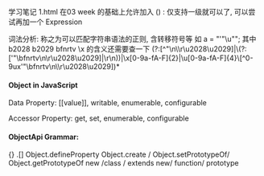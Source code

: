 学习笔记
1.html  在03 week 的基础上允许加入 () : 仅支持一级就可以了,   可以尝试再加一个 Expression

词法分析:
称之为可以匹配字符串语法的正则, 含转移符号等  如 a = "'\"\u\"";
其中 b2028 b2029 bfnrtv \x 的含义还需要查一下
(?:[^"\n\\\r\u2028\u2029]|\\(?:['"\\bfnrtv\n\r\u2028\u2029]|\r\n))|\\x[0-9a-fA-F]{2}|\\u[0-9a-fA-F]{4}\\[^0-9ux'"\\bfnrtv\n\\\r\u2028\u2029])*



#### Object in JavaScript
Data Property:
[[value]],  writable,  enumerable,  configurable

Accessor Property:
get,  set, enumerable,  configurable

#### ObjectApi Grammar:
{} .[] Object.defineProperty
Object.create / Object.setPrototypeOf/ Object.getPrototypeOf
new /class / extends
new/ function/ prototype